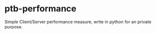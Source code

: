 # ptb-performance
Simple Client/Server performance measure, write in python for an private purpose.
